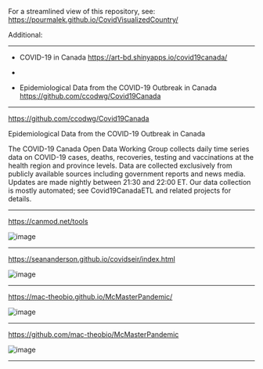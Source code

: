 
For a streamlined view of this repository, see: https://pourmalek.github.io/CovidVisualizedCountry/ 

Additional:

***

* COVID-19 in Canada
https://art-bd.shinyapps.io/covid19canada/
			
*      
      
* Epidemiological Data from the COVID-19 Outbreak in Canada
https://github.com/ccodwg/Covid19Canada


***

https://github.com/ccodwg/Covid19Canada

Epidemiological Data from the COVID-19 Outbreak in Canada

The COVID-19 Canada Open Data Working Group collects daily time series data on COVID-19 cases, deaths, recoveries, testing and vaccinations at the health region and province levels. Data are collected exclusively from publicly available sources including government reports and news media. Updates are made nightly between 21:30 and 22:00 ET. Our data collection is mostly automated; see Covid19CanadaETL and related projects for details.

***

https://canmod.net/tools

![image](https://user-images.githubusercontent.com/30849720/134962278-20e1b04d-3a0f-4579-86eb-09f24ca3c346.png)

***

https://seananderson.github.io/covidseir/index.html

![image](https://user-images.githubusercontent.com/30849720/134962816-c622d970-4591-4a82-851f-1a41dd8efa09.png)

****

https://mac-theobio.github.io/McMasterPandemic/

![image](https://user-images.githubusercontent.com/30849720/134962982-a526c2df-488c-4c49-803f-4579fe56f745.png)

****

https://github.com/mac-theobio/McMasterPandemic

![image](https://user-images.githubusercontent.com/30849720/134963199-7070c0ff-d2be-4303-8616-9827ae215cde.png)

****
